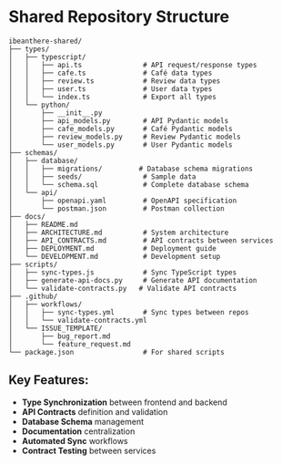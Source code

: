 # Shared Repository Structure

```
ibeanthere-shared/
├── types/
│   ├── typescript/
│   │   ├── api.ts               # API request/response types
│   │   ├── cafe.ts              # Café data types
│   │   ├── review.ts            # Review data types
│   │   ├── user.ts              # User data types
│   │   └── index.ts             # Export all types
│   └── python/
│       ├── __init__.py
│       ├── api_models.py        # API Pydantic models
│       ├── cafe_models.py       # Café Pydantic models
│       ├── review_models.py     # Review Pydantic models
│       └── user_models.py       # User Pydantic models
├── schemas/
│   ├── database/
│   │   ├── migrations/         # Database schema migrations
│   │   ├── seeds/               # Sample data
│   │   └── schema.sql           # Complete database schema
│   └── api/
│       ├── openapi.yaml         # OpenAPI specification
│       └── postman.json         # Postman collection
├── docs/
│   ├── README.md
│   ├── ARCHITECTURE.md          # System architecture
│   ├── API_CONTRACTS.md         # API contracts between services
│   ├── DEPLOYMENT.md            # Deployment guide
│   └── DEVELOPMENT.md           # Development setup
├── scripts/
│   ├── sync-types.js            # Sync TypeScript types
│   ├── generate-api-docs.py     # Generate API documentation
│   └── validate-contracts.py   # Validate API contracts
├── .github/
│   ├── workflows/
│   │   ├── sync-types.yml       # Sync types between repos
│   │   └── validate-contracts.yml
│   └── ISSUE_TEMPLATE/
│       ├── bug_report.md
│       └── feature_request.md
└── package.json                 # For shared scripts
```

## Key Features:
- **Type Synchronization** between frontend and backend
- **API Contracts** definition and validation
- **Database Schema** management
- **Documentation** centralization
- **Automated Sync** workflows
- **Contract Testing** between services
